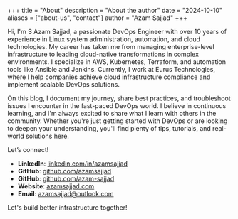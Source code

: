 +++
title = "About"
description = "About the author"
date = "2024-10-10"
aliases = ["about-us", "contact"]
author = "Azam Sajjad"
+++

Hi, I'm S Azam Sajjad, a passionate DevOps Engineer with over 10 years of experience in Linux system administration, automation, and cloud technologies. My career has taken me from managing enterprise-level infrastructure to leading cloud-native transformations in complex environments. I specialize in AWS, Kubernetes, Terraform, and automation tools like Ansible and Jenkins. Currently, I work at Eurus Technologies, where I help companies achieve cloud infrastructure compliance and implement scalable DevOps solutions.

On this blog, I document my journey, share best practices, and troubleshoot issues I encounter in the fast-paced DevOps world. I believe in continuous learning, and I'm always excited to share what I learn with others in the community. Whether you're just getting started with DevOps or are looking to deepen your understanding, you'll find plenty of tips, tutorials, and real-world solutions here.

Let’s connect!  
- **LinkedIn**: [linkedin.com/in/azamsajjad](https://linkedin.com/in/azamsajjad) 
- **GitHub**: [github.com/azamsajjad](https://github.com/azamsajjad)  
- **GitHub**: [github.com/azam-sajjad](https://github.com/azam-sajjad)  
- **Website**: [azamsajjad.com](https://azamsajjad.com)  
- **Email**: [azamsajjad@outlook.com](mailto:azamsajjad@outlook.com)  

Let's build better infrastructure together!
